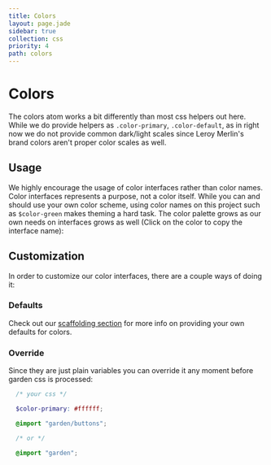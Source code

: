 ```yaml
---
title: Colors
layout: page.jade
sidebar: true
collection: css
priority: 4
path: colors
---
```


# Colors
The colors atom works a bit differently than most css helpers out here. While we do provide helpers as `.color-primary`, `.color-default`, as in right now we do not provide common dark/light scales since Leroy Merlin's brand colors aren't proper color scales as well.

## Usage
We highly encourage the usage of color interfaces rather than color names. Color interfaces represents a purpose, not a color itself. While you can and should use your own color scheme, using color names on this project such as `$color-green` makes theming a hard task. The color palette grows as our own needs on interfaces grows as well (Click on the color to copy the interface name):


<div class="row palette">
  <div class="col-xs-12 col-sm-6 col-md-4">
    <div class="color color-primary-dark" data-clipboard-text="$color-primary-dark"></div>
  </div>
  <div class="col-xs-12 col-sm-6 col-md-4">
    <div class="color color-primary" data-clipboard-text="$color-primary"></div>
  </div>
  <div class="col-xs-12 col-sm-6 col-md-4">
    <div class="color color-primary-light" data-clipboard-text="$color-primary-light"></div>
  </div>
  <div class="col-xs-12 col-sm-6 col-md-4">
    <div class="color color-primary-lighter" data-clipboard-text="$color-primary-lighter"></div>
  </div>

  <div class="col-xs-12 col-sm-6 col-md-4">
    <div class="color color-secondary" data-clipboard-text="$color-secondary"></div>
  </div>

  <div class="col-xs-12 col-sm-6 col-md-4">
    <div class="color color-default-darker" data-clipboard-text="$color-default-darker"></div>
  </div>
  <div class="col-xs-12 col-sm-6 col-md-4">
    <div class="color color-default-dark" data-clipboard-text="$color-default-dark"></div>
  </div>
  <div class="col-xs-12 col-sm-6 col-md-4">
    <div class="color color-default" data-clipboard-text="$color-default"></div>
  </div>
  <div class="col-xs-12 col-sm-6 col-md-4">
    <div class="color color-default-light" data-clipboard-text="$color-default-light"></div>
  </div>
  <div class="col-xs-12 col-sm-6 col-md-4">
    <div class="color color-default-lighter" data-clipboard-text="$color-default-lighter"></div>
  </div>

  <div class="col-xs-12 col-sm-6 col-md-4">
    <div class="color color-neutral" data-clipboard-text="$color-neutral"></div>
  </div>
  <div class="col-xs-12 col-sm-6 col-md-4">
    <div class="color color-black" data-clipboard-text="$color-black"></div>
  </div>
  <div class="col-xs-12 col-sm-6 col-md-4">
    <div class="color color-text" data-clipboard-text="$color-text"></div>
  </div>
  <div class="col-xs-12 col-sm-6 col-md-4">
    <div class="color color-warning" data-clipboard-text="$color-warning"></div>
  </div>
  <div class="col-xs-12 col-sm-6 col-md-4">
    <div class="color color-warning-light" data-clipboard-text="$color-warning-light"></div>
  </div>
  <div class="col-xs-12 col-sm-6 col-md-4">
    <div class="color color-danger" data-clipboard-text="$color-danger"></div>
  </div>
  <div class="col-xs-12 col-sm-6 col-md-4">
    <div class="color color-success" data-clipboard-text="$color-success"></div>
  </div>
</div>

## Customization
In order to customize our color interfaces, there are a couple ways of doing it:

### Defaults
Check out our [scaffolding section](scaffolding.md) for more info on providing your own defaults for colors.

### Override
Since they are just plain variables you can override it any moment before garden css is processed:

```scss
  /* your css */

  $color-primary: #ffffff;

  @import "garden/buttons";

  /* or */

  @import "garden";
```
